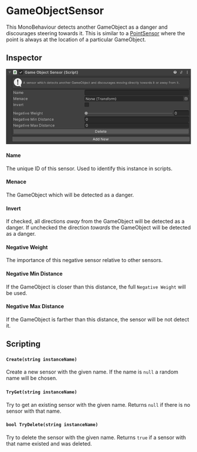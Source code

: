 # GameObjectSensor

This MonoBehaviour detects another GameObject as a danger and discourages steering towards it. This is similar to a [PointSensor](../PointSensor) where the point is always at the location of a particular GameObject.

## Inspector

![EntityIdentity Inspector](../../../../images/GameObjectSensorInspector.png)

#### Name

The unique ID of this sensor. Used to identify this instance in scripts.

#### Menace

The GameObject which will be detected as a danger.

#### Invert

If checked, all directions _away_ from the GameObject will be detected as a danger. If unchecked the direction _towards_ the GameObject will be detected as a danger.

#### Negative Weight

The importance of this negative sensor relative to other sensors.

#### Negative Min Distance

If the GameObject is closer than this distance, the full `Negative Weight` will be used.

#### Negative Max Distance

If the GameObject is farther than this distance, the sensor will be not detect it.

## Scripting

#### `Create(string instanceName)`

Create a new sensor with the given name. If the name is `null` a random name will be chosen.

#### `TryGet(string instanceName)`

Try to get an existing sensor with the given name. Returns `null` if there is no sensor with that name.

#### `bool TryDelete(string instanceName)`

Try to delete the sensor with the given name. Returns `true` if a sensor with that name existed and was deleted.
